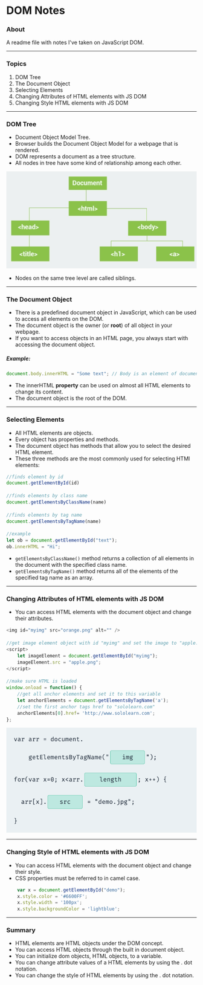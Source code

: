 # DOM Notes

### About

A readme file with notes I've taken on JavaScript DOM.

---

### Topics

1. DOM Tree
2. The Document Object
3. Selecting Elements
4. Changing Attributes of HTML elements with JS DOM
5. Changing Style HTML elements with JS DOM

---

### DOM Tree

* Document Object Model Tree.
* Browser builds the Document Object Model for a webpage that is rendered.
* DOM represents a document as a tree structure.
* All nodes in tree have some kind of relationship among each other.

![dom tree example](assets/dom-tree-example.png)

* Nodes on the same tree level are called siblings.

---

### The Document Object

* There is a predefined document object in JavaScript, which can be used to access all elements on the DOM.
* The document object is the owner (or **root**) of all object in your webpage.
* If you want to access objects in an HTML page, you always start with accessing the document object.

##### Example:
``` javascript
document.body.innerHTML = "Some text"; // Body is an element of document object
```

* The innerHTML **property** can be used on almost all HTML elements to change its content.
* The document object is the root of the DOM.

---

### Selecting Elements

* All HTML elements are objects.
* Every object has properties and methods.
* The document object has methods that allow you to select the desired HTML element.
* These three methods are the most commonly used for selecting HTMl elements:

```javascript
//finds element by id
document.getElementById(id) 

//finds elements by class name
document.getElementsByClassName(name) 

//finds elements by tag name
document.getElementsByTagName(name)

//example
let ob = document.getElementById("text");
ob.innerHTML = "Hi";
```

* `getElementsByClassName()` method returns a collection of all elements in the document with the specified class name.
* `getElementsByTagName()` method returns all of the elements of the specified tag name as an array.

---

### Changing Attributes of HTML elements with JS DOM

* You can access HTML elements with the document object and change their attributes.

```javascript
<img id="myimg" src="orange.png" alt="" />

//get image element object with id "myimg" and set the image to "apple.png"
<script>
    let imageElement = document.getElementById("myimg");
    imageElement.src = "apple.png";
</script>

//make sure HTML is loaded
window.onload = function() {
    //get all anchor elements and set it to this variable
    let anchorElements = document.getElementsByTagName('a');
    //set the first anchor tags href to "sololearn.com"
    anchorElements[0].href= 'http://www.sololearn.com';
};
```

![changing html element attributes with dom example](assets/changing-attributes-example.png)

---

### Changing Style of HTML elements with JS DOM

* You can access HTML elements with the document object and change their style.
* CSS properties must be referred to in camel case.

```javascript
    var x = document.getElementById("demo");
    x.style.color = '#6600FF';
    x.style.width = '100px';
    x.style.backgroundColor = 'lightblue';
```
---

### Summary

* HTML elements are HTML objects under the DOM concept.
* You can access HTML objects through the built in document object.
* You can initialize dom objects, HTML objects, to a variable.
* You can change attribute values of a HTML elements by using the . dot notation.
* You can change the style of HTML elements by using the . dot notation.
